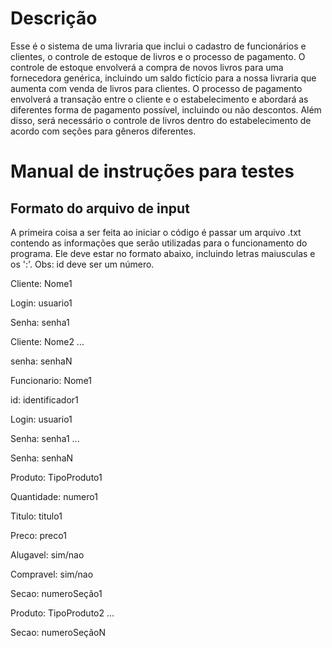 # Descrição
Esse é o sistema de uma livraria que inclui o cadastro de funcionários e clientes, o controle de estoque de livros e o processo de pagamento. 
O controle de estoque envolverá a compra de novos livros para uma fornecedora genérica, incluindo um saldo fictício para a nossa livraria que aumenta com venda de livros para clientes. 
O processo de pagamento envolverá a transação entre o cliente e o estabelecimento e abordará as diferentes forma de pagamento possível, incluindo ou não descontos.
Além disso, será necessário o controle de livros dentro do estabelecimento de acordo com seções para gêneros diferentes.

# Manual de instruções para testes
## Formato do arquivo de input
A primeira coisa a ser feita ao iniciar o código é passar um arquivo .txt contendo as informações que serão utilizadas para o funcionamento do programa. Ele deve estar no formato abaixo, incluindo letras maiusculas e os ':'.
Obs: id deve ser um número.

Cliente: Nome1

Login: usuario1

Senha: senha1

Cliente: Nome2
...

senha: senhaN


Funcionario: Nome1

id: identificador1

Login: usuario1

Senha: senha1
...

Senha: senhaN


Produto: TipoProduto1

Quantidade: numero1

Titulo: titulo1

Preco: preco1

Alugavel: sim/nao

Compravel: sim/nao

Secao: numeroSeção1

Produto: TipoProduto2
...

Secao: numeroSeçãoN
